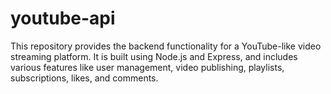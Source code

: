 # youtube-api
This repository provides the backend functionality for a YouTube-like video streaming platform. It is built using Node.js and Express, and includes various features like user management, video publishing, playlists, subscriptions, likes, and comments.
